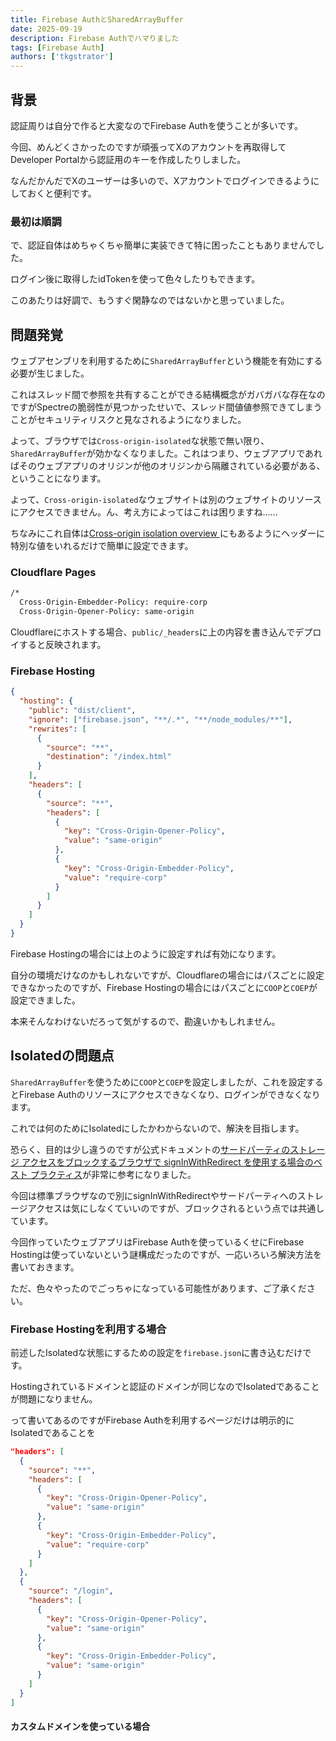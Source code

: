 ```yaml
---
title: Firebase AuthとSharedArrayBuffer
date: 2025-09-19
description: Firebase Authでハマりました
tags: [Firebase Auth]
authors: ['tkgstrator']
---
```


## 背景

認証周りは自分で作ると大変なのでFirebase Authを使うことが多いです。

今回、めんどくさかったのですが頑張ってXのアカウントを再取得してDeveloper Portalから認証用のキーを作成したりしました。

なんだかんだでXのユーザーは多いので、Xアカウントでログインできるようにしておくと便利です。

### 最初は順調

で、認証自体はめちゃくちゃ簡単に実装できて特に困ったこともありませんでした。

ログイン後に取得したidTokenを使って色々したりもできます。

このあたりは好調で、もうすぐ閑静なのではないかと思っていました。

## 問題発覚

ウェブアセンブリを利用するために`SharedArrayBuffer`という機能を有効にする必要が生じました。

これはスレッド間で参照を共有することができる結構概念がガバガバな存在なのですがSpectreの脆弱性が見つかったせいで、スレッド間値値参照できてしまうことがセキュリティリスクと見なされるようになりました。

よって、ブラウザでは`Cross-origin-isolated`な状態で無い限り、`SharedArrayBuffer`が効かなくなりました。これはつまり、ウェブアプリであればそのウェブアプリのオリジンが他のオリジンから隔離されている必要がある、ということになります。

よって、`Cross-origin-isolated`なウェブサイトは別のウェブサイトのリソースにアクセスできません。ん、考え方によってはこれは困りますね......

ちなみにこれ自体は[Cross-origin isolation overview
](https://developer.chrome.com/blog/enabling-shared-array-buffer/#cross-origin-isolation)にもあるようにヘッダーに特別な値をいれるだけで簡単に設定できます。

### Cloudflare Pages

```zsh
/*
  Cross-Origin-Embedder-Policy: require-corp
  Cross-Origin-Opener-Policy: same-origin
```

Cloudflareにホストする場合、`public/_headers`に上の内容を書き込んでデプロイすると反映されます。

### Firebase Hosting

```json
{
  "hosting": {
    "public": "dist/client",
    "ignore": ["firebase.json", "**/.*", "**/node_modules/**"],
    "rewrites": [
      {
        "source": "**",
        "destination": "/index.html"
      }
    ],
    "headers": [
      {
        "source": "**",
        "headers": [
          {
            "key": "Cross-Origin-Opener-Policy",
            "value": "same-origin"
          },
          {
            "key": "Cross-Origin-Embedder-Policy",
            "value": "require-corp"
          }
        ]
      }
    ]
  }
}
```

Firebase Hostingの場合には上のように設定すれば有効になります。

自分の環境だけなのかもしれないですが、Cloudflareの場合にはパスごとに設定できなかったのですが、Firebase Hostingの場合にはパスごとに`COOP`と`COEP`が設定できました。

本来そんなわけないだろって気がするので、勘違いかもしれません。

## Isolatedの問題点

`SharedArrayBuffer`を使うために`COOP`と`COEP`を設定しましたが、これを設定するとFirebase Authのリソースにアクセスできなくなり、ログインができなくなります。

これでは何のためにIsolatedにしたかわからないので、解決を目指します。

恐らく、目的は少し違うのですが公式ドキュメントの[サードパーティのストレージ アクセスをブロックするブラウザで signInWithRedirect を使用する場合のベスト プラクティス](https://firebase.google.com/docs/auth/web/redirect-best-practices)が非常に参考になりました。

今回は標準ブラウザなので別にsignInWithRedirectやサードパーティへのストレージアクセスは気にしなくていいのですが、ブロックされるという点では共通しています。

今回作っていたウェブアプリはFirebase Authを使っているくせにFirebase Hostingは使っていないという謎構成だったのですが、一応いろいろ解決方法を書いておきます。

ただ、色々やったのでごっちゃになっている可能性があります、ご了承ください。

### Firebase Hostingを利用する場合

前述したIsolatedな状態にするための設定を`firebase.json`に書き込むだけです。

Hostingされているドメインと認証のドメインが同じなのでIsolatedであることが問題になりません。

って書いてあるのですがFirebase Authを利用するページだけは明示的にIsolatedであることを

```json
"headers": [
  {
    "source": "**",
    "headers": [
      {
        "key": "Cross-Origin-Opener-Policy",
        "value": "same-origin"
      },
      {
        "key": "Cross-Origin-Embedder-Policy",
        "value": "require-corp"
      }
    ]
  },
  {
    "source": "/login",
    "headers": [
      {
        "key": "Cross-Origin-Opener-Policy",
        "value": "same-origin"
      },
      {
        "key": "Cross-Origin-Embedder-Policy",
        "value": "same-origin"
      }
    ]
  }
]
```

#### カスタムドメインを使っている場合

